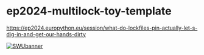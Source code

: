 # ep2024-multilock-toy-template
https://ep2024.europython.eu/session/what-do-lockfiles-pin-actually-let-s-dig-in-and-get-our-hands-dirty

[![SWUbanner]][SWUdocs]

[SWUbanner]:
https://raw.githubusercontent.com/vshymanskyy/StandWithUkraine/main/banner-direct.svg
[SWUdocs]:
https://github.com/vshymanskyy/StandWithUkraine/blob/main/docs/README.md
